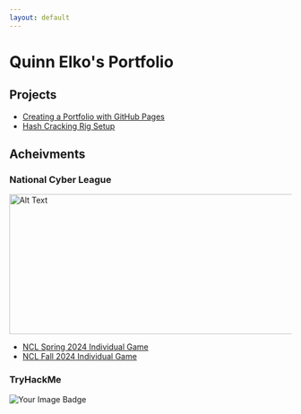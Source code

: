 ```yaml
---
layout: default
---
```


# Quinn Elko's Portfolio

## Projects
- [Creating a Portfolio with GitHub Pages]()
- [Hash Cracking Rig Setup](https://j4xx3n.github.io/HashCrackingRig.html) 

## Acheivments

### National Cyber League
<img src="https://j4xx3n.github.io/projects/5.png" alt="Alt Text" width="600" height="250">

  - [NCL Spring 2024 Individual Game](https://github.com/j4xx3n/j4xx3n.github.io/blob/main/projects/NCL%20Spring%202024%20Individual%20Game%20cyberskyline.com.jpeg)
  - [NCL Fall 2024 Individual Game](https://github.com/j4xx3n/j4xx3n.github.io/blob/main/projects/NCL%20Fall%202024%20Individual%20Game%20cyberskyline.com.jpeg)


### TryHackMe
<img src="https://tryhackme-badges.s3.amazonaws.com/Quinn99.png" alt="Your Image Badge" />

